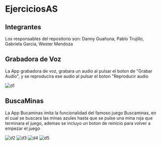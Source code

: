 # EjerciciosAS

## Integrantes

Los responsables del repositorio son: 
Danny Guañuna,
Pablo Trujillo,
Gabriela Garcia,
Wester Mendoza

## Grabadora de Voz

La App grabadora de voz, grabara un audio al pulsar el boton de "Grabar Audio", y se reproducira ese audio al pulsar el boton "Reproducir audio

![d1](https://user-images.githubusercontent.com/38481086/106399954-a9aab980-63e9-11eb-8d2b-22cc9f07ca8c.png)

## BuscaMinas

La App Bucaminas imita la funcionalidad del famoso juego Buscaminas, en el cual se buscara las minas azules hasta que se pulse una mina roja que terminara el juego, ademas se incluyo un boton de reinicio para volver a empezar el juego 

![d2](https://user-images.githubusercontent.com/38481086/106399966-b6c7a880-63e9-11eb-87ec-6b1a4b455b04.png)
![d3](https://user-images.githubusercontent.com/38481086/106399975-c2b36a80-63e9-11eb-8d14-e3120a145c16.png)
![d4](https://user-images.githubusercontent.com/38481086/106399990-cd6dff80-63e9-11eb-9fc6-77bd48846983.png)
![d5](https://user-images.githubusercontent.com/38481086/106399994-d52da400-63e9-11eb-8d9d-f2c881a2b3cd.png)
